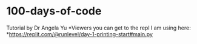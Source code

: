 # 100-days-of-code
Tutorial by Dr Angela Yu
*Viewers you can get to the repl I am using here:
*https://replit.com/@runlevel/day-1-printing-start#main.py
